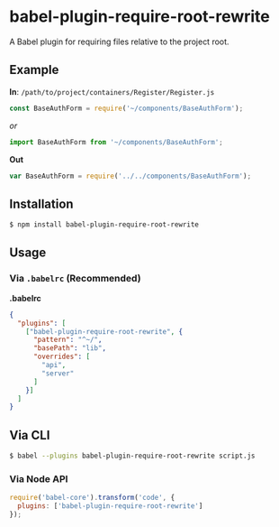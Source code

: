 # babel-plugin-require-root-rewrite

A Babel plugin for requiring files relative to the project root.

## Example

**In**: `/path/to/project/containers/Register/Register.js`

``` js
const BaseAuthForm = require('~/components/BaseAuthForm');
```
*or*
``` js
import BaseAuthForm from '~/components/BaseAuthForm';
```

**Out**

``` js
var BaseAuthForm = require('../../components/BaseAuthForm');
```

## Installation

``` sh
$ npm install babel-plugin-require-root-rewrite
```

## Usage

### Via `.babelrc` (Recommended)

**.babelrc**

``` json
{
  "plugins": [
    ["babel-plugin-require-root-rewrite", {
      "pattern": "^~/",
      "basePath": "lib",
      "overrides": [
        "api",
        "server"
      ]
    }]
  ]
}
```

## Via CLI

``` sh
$ babel --plugins babel-plugin-require-root-rewrite script.js
```

### Via Node API

``` js
require('babel-core').transform('code', {
  plugins: ['babel-plugin-require-root-rewrite']
});
```

